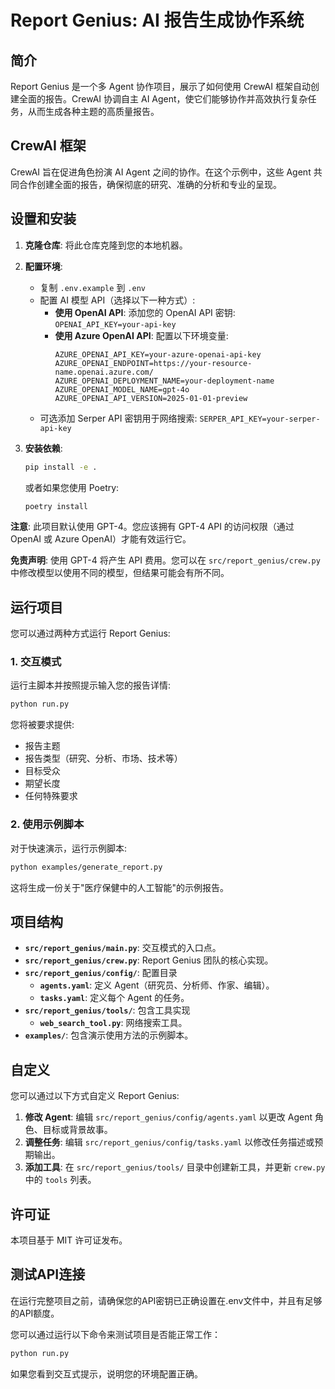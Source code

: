 # Report Genius: AI 报告生成协作系统

## 简介

Report Genius 是一个多 Agent 协作项目，展示了如何使用 CrewAI 框架自动创建全面的报告。CrewAI 协调自主 AI Agent，使它们能够协作并高效执行复杂任务，从而生成各种主题的高质量报告。

## CrewAI 框架

CrewAI 旨在促进角色扮演 AI Agent 之间的协作。在这个示例中，这些 Agent 共同合作创建全面的报告，确保彻底的研究、准确的分析和专业的呈现。

## 设置和安装

1. **克隆仓库**: 将此仓库克隆到您的本地机器。

2. **配置环境**: 
   - 复制 `.env.example` 到 `.env`
   - 配置 AI 模型 API（选择以下一种方式）:
     - **使用 OpenAI API**: 添加您的 OpenAI API 密钥: `OPENAI_API_KEY=your-api-key`
     - **使用 Azure OpenAI API**: 配置以下环境变量:
       ```
       AZURE_OPENAI_API_KEY=your-azure-openai-api-key
       AZURE_OPENAI_ENDPOINT=https://your-resource-name.openai.azure.com/
       AZURE_OPENAI_DEPLOYMENT_NAME=your-deployment-name
       AZURE_OPENAI_MODEL_NAME=gpt-4o
       AZURE_OPENAI_API_VERSION=2025-01-01-preview
       ```
   - 可选添加 Serper API 密钥用于网络搜索: `SERPER_API_KEY=your-serper-api-key`

3. **安装依赖**: 
   ```bash
   pip install -e .
   ```
   或者如果您使用 Poetry:
   ```bash
   poetry install
   ```

**注意**: 此项目默认使用 GPT-4。您应该拥有 GPT-4 API 的访问权限（通过 OpenAI 或 Azure OpenAI）才能有效运行它。

**免责声明**: 使用 GPT-4 将产生 API 费用。您可以在 `src/report_genius/crew.py` 中修改模型以使用不同的模型，但结果可能会有所不同。

## 运行项目

您可以通过两种方式运行 Report Genius:

### 1. 交互模式

运行主脚本并按照提示输入您的报告详情:

```bash
python run.py
```

您将被要求提供:
- 报告主题
- 报告类型（研究、分析、市场、技术等）
- 目标受众
- 期望长度
- 任何特殊要求

### 2. 使用示例脚本

对于快速演示，运行示例脚本:

```bash
python examples/generate_report.py
```

这将生成一份关于"医疗保健中的人工智能"的示例报告。



## 项目结构

- **`src/report_genius/main.py`**: 交互模式的入口点。
- **`src/report_genius/crew.py`**: Report Genius 团队的核心实现。
- **`src/report_genius/config/`**: 配置目录
  - **`agents.yaml`**: 定义 Agent（研究员、分析师、作家、编辑）。
  - **`tasks.yaml`**: 定义每个 Agent 的任务。
- **`src/report_genius/tools/`**: 包含工具实现
  - **`web_search_tool.py`**: 网络搜索工具。
- **`examples/`**: 包含演示使用方法的示例脚本。

## 自定义

您可以通过以下方式自定义 Report Genius:

1. **修改 Agent**: 编辑 `src/report_genius/config/agents.yaml` 以更改 Agent 角色、目标或背景故事。
2. **调整任务**: 编辑 `src/report_genius/config/tasks.yaml` 以修改任务描述或预期输出。
3. **添加工具**: 在 `src/report_genius/tools/` 目录中创建新工具，并更新 `crew.py` 中的 `tools` 列表。

## 许可证

本项目基于 MIT 许可证发布。

## 测试API连接

在运行完整项目之前，请确保您的API密钥已正确设置在.env文件中，并且有足够的API额度。

您可以通过运行以下命令来测试项目是否能正常工作：

```bash
python run.py
```

如果您看到交互式提示，说明您的环境配置正确。
